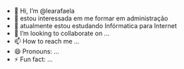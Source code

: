 - 👋 Hi, I’m @learafaela
- 👀 estou interessada em me formar em administração
- 🌱 atualmente estou estudando Infórmatica para Internet
- 💞️ I’m looking to collaborate on ...
- 📫 How to reach me ...
- 😄 Pronouns: ...
- ⚡ Fun fact: ...

